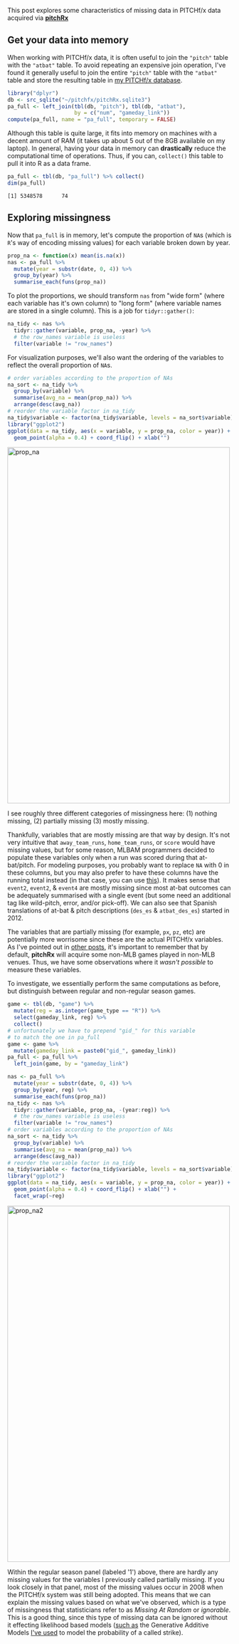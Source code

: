 This post explores some characteristics of missing data in PITCHf/x data acquired via [**pitchRx**](https://github.com/cpsievert/pitchRx)



## Get your data into memory

When working with PITCHf/x data, it is often useful to join the `"pitch"` table with the `"atbat"` table. To avoid repeating an expensive join operation, I've found it generally useful to join the entire `"pitch"` table with the `"atbat"` table and store the resulting table in [my PITCHf/x database](https://baseballwithr.wordpress.com/2014/03/24/422/).


```r
library("dplyr")
db <- src_sqlite("~/pitchfx/pitchRx.sqlite3")
pa_full <- left_join(tbl(db, "pitch"), tbl(db, "atbat"), 
                     by = c("num", "gameday_link"))
compute(pa_full, name = "pa_full", temporary = FALSE)
```

Although this table is quite large, it fits into memory on machines with a decent amount of RAM (it takes up about 5 out of the 8GB available on my laptop). In general, having your data in memory can **drastically** reduce the computational time of operations. Thus, if you can, `collect()` this table to pull it into R as a data frame.


```r
pa_full <- tbl(db, "pa_full") %>% collect()
dim(pa_full)
```

```
[1] 5348578      74
```

## Exploring missingness

Now that `pa_full` is in memory, let's compute the proportion of `NA`s (which is `R`'s way of encoding missing values) for each variable broken down by year.


```r
prop_na <- function(x) mean(is.na(x))
nas <- pa_full %>% 
  mutate(year = substr(date, 0, 4)) %>%
  group_by(year) %>% 
  summarise_each(funs(prop_na))
```

To plot the proportions, we should transform `nas` from "wide form" (where each variable has it's own column) to "long form" (where variable names are stored in a single column). This is a job for `tidyr::gather()`:


```r
na_tidy <- nas %>% 
  tidyr::gather(variable, prop_na, -year) %>%
  # the row_names variable is useless
  filter(variable != "row_names")
```

For visualization purposes, we'll also want the ordering of the variables to reflect the overall proportion of `NA`s.


```r
# order variables according to the proportion of NAs
na_sort <- na_tidy %>%
  group_by(variable) %>%
  summarise(avg_na = mean(prop_na)) %>%
  arrange(desc(avg_na))
# reorder the variable factor in na_tidy 
na_tidy$variable <- factor(na_tidy$variable, levels = na_sort$variable)
library("ggplot2")
ggplot(data = na_tidy, aes(x = variable, y = prop_na, color = year)) + 
  geom_point(alpha = 0.4) + coord_flip() + xlab("")
```



<p><a href="https://baseballwithr.files.wordpress.com/2015/03/prop_na.png"><img src="https://baseballwithr.files.wordpress.com/2015/03/prop_na.png" alt="prop_na" width="500" height="800" class="alignnone size-full wp-image-810" /></a></p>

I see roughly three different categories of missingness here: (1) nothing missing, (2) partially missing (3) mostly missing. 

Thankfully, variables that are mostly missing are that way by design. It's not very intuitive that `away_team_runs`, `home_team_runs`, or `score` would have missing values, but for some reason, MLBAM programmers decided to populate these variables only when a run was scored during that at-bat/pitch. For modeling purposes, you probably want to replace `NA` with 0 in these columns, but you may also prefer to have these columns have the running total instead (in that case, you can use [this](https://github.com/cpsievert/pitchRx/issues/17)). It makes sense that `event2`, `event2`, & `event4` are mostly missing since most at-bat outcomes can be adequately summarised with a single event (but some need an additional tag like wild-pitch, error, and/or pick-off). We can also see that Spanish translations of at-bat & pitch descriptions (`des_es` & `atbat_des_es`) started in 2012.

The variables that are partially missing (for example, `px`, `pz`, etc) are potentially more worrisome since these are the actual PITCHf/x variables. As I've pointed out in [other posts](https://baseballwithr.wordpress.com/2014/07/28/acquire-minor-league-play-by-play-data-with-pitchrx-4/), it's important to remember that by default, **pitchRx** will acquire some non-MLB games played in non-MLB venues. Thus, we have some observations where it *wasn't possible* to measure these variables. 

To investigate, we essentially perform the same computations as before, but distinguish between regular and non-regular season games.


```r
game <- tbl(db, "game") %>%
  mutate(reg = as.integer(game_type == "R")) %>%
  select(gameday_link, reg) %>%
  collect()
# unfortunately we have to prepend "gid_" for this variable
# to match the one in pa_full
game <- game %>%
  mutate(gameday_link = paste0("gid_", gameday_link))
pa_full <- pa_full %>%
  left_join(game, by = "gameday_link")
```


```r
nas <- pa_full %>% 
  mutate(year = substr(date, 0, 4)) %>%
  group_by(year, reg) %>% 
  summarise_each(funs(prop_na))
na_tidy <- nas %>% 
  tidyr::gather(variable, prop_na, -(year:reg)) %>%
  # the row_names variable is useless
  filter(variable != "row_names")
# order variables according to the proportion of NAs
na_sort <- na_tidy %>%
  group_by(variable) %>%
  summarise(avg_na = mean(prop_na)) %>%
  arrange(desc(avg_na))
# reorder the variable factor in na_tidy 
na_tidy$variable <- factor(na_tidy$variable, levels = na_sort$variable)
library("ggplot2")
ggplot(data = na_tidy, aes(x = variable, y = prop_na, color = year)) + 
  geom_point(alpha = 0.4) + coord_flip() + xlab("") +
  facet_wrap(~reg)
```



<p><a href="https://baseballwithr.files.wordpress.com/2015/03/prop_na2.png"><img src="https://baseballwithr.files.wordpress.com/2015/03/prop_na2.png" alt="prop_na2" width="500" height="800" class="alignnone size-full wp-image-810" /></a></p>

Within the regular season panel (labeled '1') above, there are hardly any missing values for the variables I previously called partially missing. If you look closely in that panel, most of the missing values occur in 2008 when the PITCHf/x system was still being adopted. This means that we can explain the missing values based on what we've observed, which is a type of missingness that statisticians refer to as *Missing At Random* or *ignorable*. This is a good thing, since this type of missing data can be ignored without it effecting likelihood based models ([such as](https://baseballwithr.wordpress.com/2014/04/21/are-umpires-becoming-less-merciful/) the Generative Additive Models [I've used](https://baseballwithr.wordpress.com/2014/10/23/a-probabilistic-model-for-interpreting-strike-zone-expansion-7/) to model the probability of a called strike).
